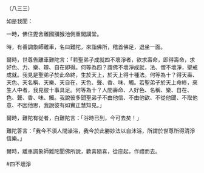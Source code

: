 （八三三）

如是我聞：

一時，佛住毘舍離國獼猴池側重閣講堂。

時，有善調象師離車，名曰難陀，來詣佛所，稽首佛足，退坐一面。

爾時，世尊告離車難陀言：「若聖弟子成就四不壞淨者，欲求壽命，即得壽命，求好色、力、樂、辯、自在即得。何等為四？謂佛不壞淨成就，法、僧不壞淨，聖戒成就。我見是聖弟子於此命終，生於天上，於天上得十種法。何等為十？得天壽、天色、天名稱、天樂、天自在，天色、聲、香、味、觸。若聖弟子於天上命終，來生人中者，我見彼十事具足。何等為十？人間壽命、人好色、名稱、樂、自在、色、聲、香、味、觸。我說彼多聞聖弟子不由他信、不由他欲、不從他聞、不取他意、不因他思，我說彼有如實正慧知見。」

爾時，難陀有從者，白難陀言：「浴時已到，今可去矣！」

難陀答言：「我今不須人間澡浴，我今於此勝妙法以自沐浴，所謂於世尊所得清淨信樂。」

爾時，離車調象師難陀聞佛所說，歡喜隨喜，從座起，作禮而去。





#四不壞淨
